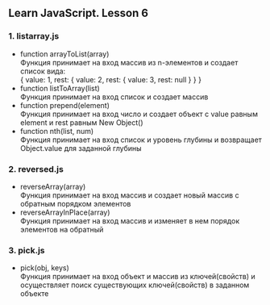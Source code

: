 ## Learn JavaScript. Lesson 6

### 1. listarray.js
* function arrayToList(array)  
 Функция принимает на вход массив из n-элементов и создает список вида:  
 {   value: 1,   rest: {     value: 2,     rest: {       value: 3,       rest: null     }   } }
* function listToArray(list)  
 Функция принимает на вход список и создает массив
* function prepend(element)  
 Функция принимает на вход число и создает объект с value равным element и rest равным New Object()
* function nth(list, num)  
 Функция принимает на вход список и уровень глубины и возвращает Object.value для заданной глубины

### 2. reversed.js
* reverseArray(array)  
 Функция принимает на вход массив и создает новый массив с обратным порядком элементов
* reverseArrayInPlace(array)  
 Функция принимает на вход массив и изменяет в нем порядок элементов на обратный

### 3. pick.js
* pick(obj, keys)  
 Функция принимает на вход объект и массив из ключей(свойств) и осуществляет поиск существующих ключей(свойств) в заданном объекте
